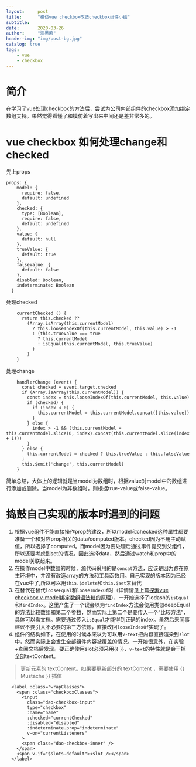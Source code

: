 ```yaml
---
layout:     post
title:      "模仿vue checkbox改造checkbox组件小结"
subtitle:   
date:       2020-03-26
author:     "漆黑菌"
header-img: "img/post-bg.jpg"
catalog: true
tags:
    - vue
    - checkbox
---
```


# 简介
在学习了vue处理checkbox的方法后，尝试为公司内部组件的checkbox添加绑定数组支持。果然觉得看懂了和模仿着写出来中间还是差非常多的。

# vue checkbox 如何处理change和checked
先上props
```
props: {
    model: {
      require: false,
      default: undefined
    },
    checked: {
      type: [Boolean],
      require: false,
      default: undefined
    },
    value: {
      default: null
    },
    trueValue: {
      default: true
    },
    falseValue: {
      default: false
    },
    disabled: Boolean,
    indeterminate: Boolean
  }
```

处理checked
```
    currentChecked () {
      return this.checked ??
        (Array.isArray(this.currentModel)
          ? this.looseIndexOf(this.currentModel, this.value) > -1
          : (this.trueValue === true
            ? this.currentModel
            : isEqual(this.currentModel, this.trueValue)
          )
        )
    }
```

处理change
```
    handlerChange (event) {
      const checked = event.target.checked
      if (Array.isArray(this.currentModel)) {
        const index = this.looseIndexOf(this.currentModel, this.value)
        if (checked) {
          if (index < 0) {
            this.currentModel = this.currentModel.concat([this.value])
          }
        } else {
          index > -1 && (this.currentModel = this.currentModel.slice(0, index).concat(this.currentModel.slice(index + 1)))
        }
      } else {
        this.currentModel = checked ? this.trueValue : this.falseValue
      }
      this.$emit('change', this.currentModel)
    }
```

简单总结，大体上的逻辑就是当model为数组时，根据value对model中的数组进行添加或删除。当model为非数组时，则根据true-value或false-value。

# 捣鼓自己实现的版本时遇到的问题
1. 根据vue组件不能直接操作prop的建议，所以model和checked这种属性都要准备一个和对应prop相关的data/computed版本。checked因为不用主动赋值，所以选择了computed。而model因为要处理后通过事件提交到父组件，所以还要考虑到set的情况，因此选择data，然后通过watch和prop中的model关联起来。
2. 在操作model中数组的时候，源代码采用的是`concat`方法，应该是因为跑在原生环境中，并没有改造array的方法和工具函数用。自己实现的版本因为已经在vue中了,所以可以用`this.$delete`和`this.$set`来替代
3. 在替代在替代`looseEqual`和`looseIndexOf`时（详情请见上篇[探索vue checkbox v-model绑定数组语法糖的原理](/2020/02/06/探索vue-checkbox-v-model绑定数组语法糖的原理/ "探索vue checkbox v-model绑定数组语法糖的原理")），一开始选择了lodash的`isEqual`和`findIndex`。这里产生了一个误会以为`findIndex`方法会使用类似deepEqual的方法比较数组和第二个参数，然而实际上第二个是要传入一个“比较方法”，具体可以看文档。需要通过传入`isEqual`才能得到正确的index。虽然后来同事建议不要引入不必要的第三方依赖，直接改回`looseIndexOf`实现了。
4. 组件的结构如下，在使用的时候本来以为可以用`v-text`把内容直接渲染到`slot`中，然而实际上会发生全部组件内容被覆盖的情况。一开始很意外，在实验+查阅文档后发现。要正确使用slot必须采用{{ }}，`v-text`的特性就是会干掉全部textContent。
> 更新元素的 textContent。如果要更新部分的 textContent ，需要使用 {{ Mustache }} 插值

```
  <label :class="wrapClasses">
    <span :class="checkboxClasses">
      <input
        class="dao-checkbox-input"
        type="checkbox"
        :name="name"
        :checked="currentChecked"
        :disabled="disabled"
        :indeterminate.prop="indeterminate"
        v-on="currentListeners"
      >
      <span class="dao-checkbox-inner" />
    </span>
    <span v-if="$slots.default"><slot /></span>
  </label>
```